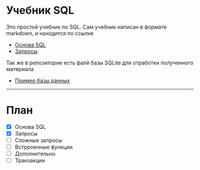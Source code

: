 # Учебник SQL

Это простой учебник по SQL. 
Сам учебник написан в формате markdown, и находится по ссылке 
- [Основа SQL](./base.md)
- [Запросы](./queries.md)

Так же в репозиторие есть фалй базы SQLite для отработки полученного материала
- [Пример базы данных](./example.db)


---

# План
- [X] Основа SQL
- [X] Запросы
- [ ] Сложные запросы
- [ ] Встрроенные функции
- [ ] Дополнительно
- [ ] Транзакции